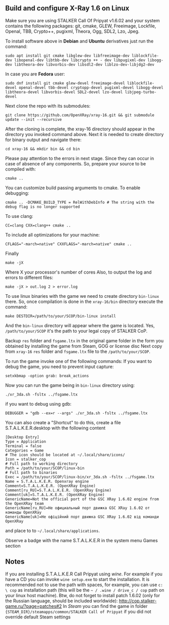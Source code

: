 ## Build and configure X-Ray 1.6 on Linux

Make sure you are using STALKER Call Of Pripyat v1.6.02 and your system contains the following packages:
git, cmake, GLEW, Freeimage, Lockfile, Openal, TBB, Crypto++, pugixml, Theora, Ogg, SDL2, Lzo, Jpeg.

To install software above in **Debian** and **Ubuntu** derivatives just run the command:

```
sudo apt install git cmake libglew-dev libfreeimage-dev liblockfile-dev libopenal-dev libtbb-dev libcrypto ++ - dev libpugixml-dev libogg-dev libtheora-dev libvorbis-dev libsdl2-dev liblzo-dev-libjdg2-dev
```

In case you are **Fedora** user:
```
sudo dnf install git cmake glew-devel freeimage-devel liblockfile-devel openal-devel tbb-devel cryptopp-devel pugixml-devel libogg-devel libtheora-devel libvorbis-devel SDL2-devel lzo-devel libjpeg-turbo-devel
```
Next clone the repo with its submodules:
```
git clone https://github.com/OpenXRay/xray-16.git && git submodule update --init --recursive
```
After the cloning is complete, the xray-16 directory should appear in the directory you invoked command above.
Next it is needed to create directory for binary output and navigate there:
```
cd xray-16 && mkdir bin && cd bin
```
Please pay attention to the errors in next stage. Since they can occur in case of absence of any components.
So, prepare your source to be compiled with:
```
cmake ..
```
You can customize build passing arguments to cmake.
To enable debugging:
```
cmake .. -DCMAKE_BUILD_TYPE = RelWithDebInfo # The string with the debug flag is no longer supported
```
To use clang:
```
CC=clang CXX=clang++ cmake ..
```
To include all optimizations for your machine:
```
CFLAGS="-march=native" CXXFLAGS="-march=native" cmake ..
```
Finally
```
make -jX
```
Where X your processor's number of cores
Also, to output the log and errors to different files:
```
make -jX > out.log 2 > error.log
```
To use linux binaries with the game we need to create directory `bin-linux` there.
So, once compilation is done in the `xray-16/bin` directory execute the command:
```
make DESTDIR=/path/to/your/SCOP/bin-linux install
```
And the `bin-linux` directory will appear where the game is located.
Yes, `/path/to/your/SCOP` it's the path to your legal copy of STALKER CoP.

Backup `res` folder and `fsgame.ltx` in the original game folder in the form you obtained by installing the game from Steam, GOG or license disc
Next copy from `xray-16` `res` folder and `fsgame.ltx` file to the `/path/to/your/SCOP`.

To run the game invoke one of the following commands:
If you want to debug the game, you need to prevent input capture:
```
setxkbmap -option grab: break_actions
```
Now you can run the game being in `bin-linux` directory using:
```
./xr_3da.sh -fsltx ../fsgame.ltx
```
if you want to debug using gdb:
```
DEBUGGER = "gdb --ex=r --args" ./xr_3da.sh -fsltx ../fsgame.ltx
```

You can also create a "Shortcut" to do this, create a file S.T.A.L.K.E.R.desktop with the following content
```
[Desktop Entry]
Type = Application
Terminal = false
Categories = Game
# The icon should be located at ~/.local/share/icons/
Icon = stalker_cop
# Full path to working directory
Path = /path/to/your/SCOP/linux-bin
# Full path to binaries
Exec = /path/to/your/SCOP/linux-bin/xr_3da.sh -fsltx ../fsgame.ltx
Name = S.T.A.L.K.E.R. Openxray engine
Comment=S.T.A.L.K.E.R. (OpenXRay Engine)
Comment[ru_RU]=S.T.A.L.K.E.R. (OpenXRay Engine)
Comment[uk]=S.T.A.L.K.E.R. (OpenXRay Engine)
GenericName=Not the official port of the GSC XRay 1.6.02 engine from the OpenXRay team
GenericName[ru_RU]=Не официальный порт движка GSC XRay 1.6.02 от команды OpenXRay
GenericName[uk]=Не офіційний порт движка GSC XRay 1.6.02 від команди OpenXRay
```

and place to to `~/.local/share/applications`.

Observe a badge with the name S.T.A.L.K.E.R in the system menu Games section

## Notes

If you are installing S.T.A.L.K.E.R Call Pripyat using *wine*. For example if you have a CD you can invoke `wine setup.exe` to start the installation. It is recommended not to use the path with spaces, for example, you can use `c: \ cop` as installation path (this will be the `~ / .wine / drive_c / cop` path on your linux host machine). Btw, do not forget to install patch 1.6.02 (only for the Russian language, should be included worldwide): http://cop.stalker-game.ru/?page=patches#2
In *Steam* you can find the game in folder `{STEAM_DIR}/steamapps/common/STALKER Call of Pripyat` if you did not override default Steam settings
